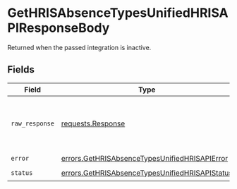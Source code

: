 # GetHRISAbsenceTypesUnifiedHRISAPIResponseBody

Returned when the passed integration is inactive.


## Fields

| Field                                                                                                            | Type                                                                                                             | Required                                                                                                         | Description                                                                                                      |
| ---------------------------------------------------------------------------------------------------------------- | ---------------------------------------------------------------------------------------------------------------- | ---------------------------------------------------------------------------------------------------------------- | ---------------------------------------------------------------------------------------------------------------- |
| `raw_response`                                                                                                   | [requests.Response](https://requests.readthedocs.io/en/latest/api/#requests.Response)                            | :heavy_minus_sign:                                                                                               | Raw HTTP response; suitable for custom response parsing                                                          |
| `error`                                                                                                          | [errors.GetHRISAbsenceTypesUnifiedHRISAPIError](../../models/errors/gethrisabsencetypesunifiedhrisapierror.md)   | :heavy_check_mark:                                                                                               | N/A                                                                                                              |
| `status`                                                                                                         | [errors.GetHRISAbsenceTypesUnifiedHRISAPIStatus](../../models/errors/gethrisabsencetypesunifiedhrisapistatus.md) | :heavy_check_mark:                                                                                               | N/A                                                                                                              |